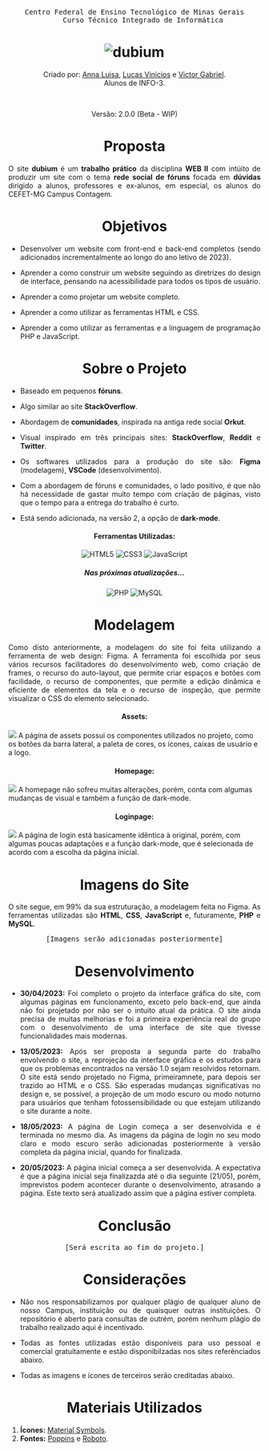 <div align="center">
    <pre>Centro Federal de Ensino Tecnológico de Minas Gerais
    Curso Técnico Integrado de Informática</pre>
    <h1>
        <img src="https://raw.githubusercontent.com/gist/victorZoro/fa91763f16881c3ef52c25336f971c4c/raw/29279916450816404c103617d1f0e33a94588422/dubiumlogo.svg" alt="dubium"/>
    </h1>
    <p>Criado por:
        <a href="https://github.com/Anna21112">Anna Luisa</a><span>, </span>
        <a href="https://github.com/Lusca1236">Lucas Vinicios</a><span> e </span>
        <a href="https://github.com/victorZoro">Victor Gabriel</a>.
        <br>
        Alunos de INFO-3.
    </p>
    <br>
    <p>Versão: 2.0.0 (Beta - WIP)</p>
    <h1></h1>
</div>

<h1 align="center">Proposta</h1>

<span align="justify">

O site **dubium** é um **trabalho prático** da disciplina **WEB II** com intúito de produzir um site com o tema **rede social de fóruns** focada em **dúvidas** dirigido a alunos, professores e ex-alunos, em especial, os alunos do CEFET-MG Campus Contagem.

</span>


<h1 align="center">Objetivos</h1>

<span align="justify">

- Desenvolver um website com front-end e back-end completos (sendo adicionados incrementalmente ao longo do ano letivo de 2023).

- Aprender a como construir um website seguindo as diretrizes do design de interface, pensando na acessibilidade para todos os tipos de usuário.

- Aprender a como projetar um website completo.

- Aprender a como utilizar as ferramentas HTML e CSS.

- Aprender a como utilizar as ferramentas e a linguagem de programação PHP e JavaScript.

</span>

<h1 align="center">Sobre o Projeto</h1>

<span align="justify">

- Baseado em pequenos **fóruns**.
  
- Algo similar ao site **StackOverflow**.
  
- Abordagem de **comunidades**, inspirada na antiga rede social **Orkut**.
  
- Visual inspirado em três principais sites: **StackOverflow**, **Reddit** e **Twitter**.
  
- Os softwares utilizados para a produção do site são: **Figma** (modelagem), **VSCode** (desenvolvimento).
  
- Com a abordagem de fóruns e comunidades, o lado positivo, é que não há necessidade de gastar muito tempo com criação de páginas, visto que o tempo para a entrega do trabalho é curto.

- Está sendo adicionada, na versão 2, a opção de **dark-mode**.

<h4 align="center">Ferramentas Utilizadas:</h4>

<span align="center">

  ![HTML5](https://img.shields.io/badge/html5-%23E34F26.svg?style=for-the-badge&logo=html5&logoColor=white)
  ![CSS3](https://img.shields.io/badge/css3-%231572B6.svg?style=for-the-badge&logo=css3&logoColor=white)
  ![JavaScript](https://img.shields.io/badge/javascript-%23323330.svg?style=for-the-badge&logo=javascript&logoColor=%23F7DF1E)

</span>

<h5 align="center">Nas próximas atualizações...</h5>

<span align="center">

![PHP](https://img.shields.io/badge/php-%23777BB4.svg?style=for-the-badge&logo=php&logoColor=white)
![MySQL](https://img.shields.io/badge/mysql-%2300f.svg?style=for-the-badge&logo=mysql&logoColor=white)

</span>

</span>

<h1 align="center">Modelagem</h1>

<span align="justify">

Como disto anteriormente, a modelagem do site foi feita utilizando a ferramenta de web design: Figma. A ferramenta foi escolhida por seus vários recursos facilitadores do desenvolvimento web, como criação de frames, o recurso do auto-layout, que permite criar espaços e botões com facilidade, o recurso de componentes, que permite a edição dinâmica e eficiente de elementos da tela e o recurso de inspeção, que permite visualizar o CSS do elemento selecionado.


<h4 align="center">Assets:</h4>
<img src="https://raw.githubusercontent.com/gist/victorZoro/73dc0e14324882ba9b6b88595c3b3103/raw/d9a92c24413b89aad96048a68ee433fa77833f80/dubiumassets.svg" />
A página de assets possui os componentes utilizados no projeto, como os botões da barra lateral, a paleta de cores, os ícones, caixas de usuário e a logo.

<h4 align="center">Homepage:</h4>
<img src="https://raw.githubusercontent.com/gist/victorZoro/c124143cafee87f75c199ac0f92f835a/raw/004c890990ae1605647a859068920a263e567c2d/dubium_homepages.svg" />
A homepage não sofreu muitas alterações, porém, conta com algumas mudanças de visual e também a função de dark-mode.

<h4 align="center">Loginpage:</h4>
<img src="https://raw.githubusercontent.com/gist/victorZoro/901f47896fc04e8c8236e78dff0c3467/raw/a33146b0597658f966f065040fad324df52a1496/dubium_loginpage.svg" />
A página de login está basicamente idêntica à original, porém, com algumas poucas adaptações e a função dark-mode, que é selecionada de acordo com a escolha da página inicial.

</span>

<h1 align="center">Imagens do Site</h1>

<span align="justify">

O site segue, em 99% da sua estruturação, a modelagem feita no Figma. As ferramentas utilizadas são **HTML**, **CSS**, **JavaScript** e, futuramente, **PHP** e **MySQL**.

<pre  align="center">[Imagens serão adicionadas posteriormente]</pre>

</span>

<h1 align="center">Desenvolvimento</h1>

<span align="justify">

- **30/04/2023:** Foi completo o projeto da interface gráfica do site, com algumas páginas em funcionamento, exceto pelo back-end, que ainda não foi projetado por não ser o intuito atual da prática. O site ainda precisa de muitas melhorias e foi a primeira experiência real do grupo com o desenvolvimento de uma interface de site que tivesse funcionalidades mais modernas.

- **13/05/2023:** Após ser proposta a segunda parte do trabalho envolvendo o site, a reprojeção da interface gráfica e os estudos para que os problemas encontrados na versão 1.0 sejam resolvidos retornam. O site está sendo projetado no Figma, primeiramnete, para depois ser trazido ao HTML e o CSS. São esperadas mudanças significativas no design e, se possível, a projeção de um modo escuro ou modo noturno para usuários que tenham fotossensibilidade ou que estejam utilizando o site durante a noite.

- **18/05/2023:** A página de Login começa a ser desenvolvida e é terminada no mesmo dia. As imagens da página de login no seu modo claro e modo escuro serão adicionadas posteriormente à versão completa da página inicial, quando for finalizada.

- **20/05/2023:** A página inicial começa a ser desenvolvida. A expectativa é que a página inicial seja finalizazda até o dia seguinte (21/05), porém, imprevistos podem acontecer durante o desenvolvimento, atrasando a página. Este texto será atualizado assim que a página estiver completa.

</span>

<h1 align="center">Conclusão</h1>

<span align="justify">

<pre  align="center">[Será escrita ao fim do projeto.]</pre>

</span>

</span>

<h1 align="center">Considerações</h1>

<span align="justify">

- Não nos responsabilizamos por qualquer plágio de qualquer aluno de nosso Campus, instituição ou de quaisquer outras instituições. O repositório é aberto para consultas de outrém, porém nenhum plágio do trabalho realizado aqui é incentivado.
  
- Todas as fontes utilizadas estão disponíveis para uso pessoal e comercial gratuitamente e estão disponibilzadas nos sites referênciados abaixo.
  
- Todas as imagens e ícones de terceiros serão creditadas abaixo.

</span>

<h1 align="center">Materiais Utilizados</h1>

<span align="justify">

1. **Ícones:** <a href="https://fonts.google.com/icons">Material Symbols</a>. 
2. **Fontes:** <a href="https://fonts.google.com/specimen/Poppins?query=Poppins&preview.text=Poppins&preview.text_type=custom">Poppins</a> e <a href="https://fonts.google.com/specimen/Roboto?query=roboto&preview.text=Poppins&preview.text_type=custom">Roboto</a>.

</span>


